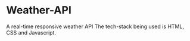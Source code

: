 # Weather-API
A real-time responsive weather API
The tech-stack being used is HTML, CSS and Javascript.
